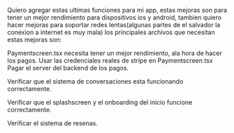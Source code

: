 Quiero agregar estas ultimas funciones para mi app, estas mejoras son para tener un mejor rendimiento para dispositivos ios y android, tambien  quiero hacer mejoras para soportar redes lentas(algunas partes de el salvador la conexion a internet es muy mala) los principales archivos que necesitan estas mejoras son:

Paymentscreen.tsx necesita tener un mejor rendimiento, ala hora de hacer los pagos.
Usar las credenciales reales de stripe en Paymentscreen.tsx
Pagar el server del backend de los pagos.


Verificar que el sistema de conversaciones esta funcionando correctamente.

Verificar que el splashscreen y el onboarding del inicio funcione correctamente.

Verificar el sistema de resenas.


